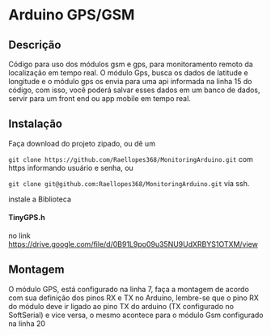 # Arduino GPS/GSM

## Descrição

Código para uso dos módulos gsm e gps, para monitoramento remoto da localização em tempo real.
O módulo Gps, busca os dados de latitude e longitude e o módulo gps os envia para uma api informada na linha 15 do código, com isso, você poderá salvar esses dados em um banco de dados, servir para um front end ou app mobile em tempo real.


## Instalação

Faça download do projeto zipado, ou dê um 

```git clone https://github.com/Raellopes368/MonitoringArduino.git```  com https informando usuário e senha, ou 

```git clone git@github.com:Raellopes368/MonitoringArduino.git``` via ssh.


instale a Biblioteca 
#### TinyGPS.h 
no link https://drive.google.com/file/d/0B91L9po09u35NU9UdXRBYS1OTXM/view




## Montagem

O módulo GPS, está configurado na linha 7, faça a montagem de acordo com sua definição dos pinos RX e TX no Arduino, lembre-se que o pino RX do módulo deve ir ligado ao pino TX do arduino (TX configurado no SoftSerial) e vice versa, o mesmo acontece para o módulo Gsm configurado na linha 20